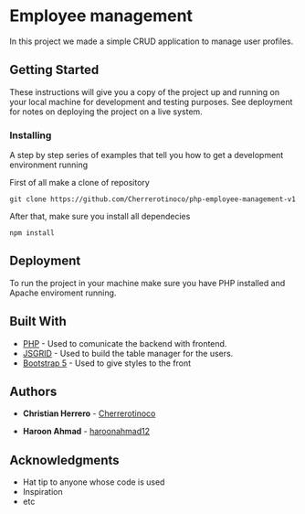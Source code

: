 # Employee management

In this project we made a simple CRUD application to manage user profiles.

## Getting Started

These instructions will give you a copy of the project up and running on
your local machine for development and testing purposes. See deployment
for notes on deploying the project on a live system.

### Installing

A step by step series of examples that tell you how to get a development
environment running

First of all make a clone of repository

    git clone https://github.com/Cherrerotinoco/php-employee-management-v1

After that, make sure you install all dependecies

    npm install


## Deployment

To run the project in your machine make sure you have PHP installed and Apache enviroment running.

## Built With

  - [PHP](https://www.php.net/manual/en/intro-whatis.php) - Used
    to comunicate the backend with frontend.
  - [JSGRID](http://js-grid.com/docs/) - Used to build the table manager for the users.
  - [Bootstrap 5](https://getbootstrap.com/docs/5.0/getting-started/introduction/) - Used to give styles to the front


## Authors

  - **Christian Herrero** -
    [Cherrerotinoco](https://github.com/Cherrerotinoco)
    
  - **Haroon Ahmad** -
    [haroonahmad12](https://github.com/haroonahmad12)


## Acknowledgments

  - Hat tip to anyone whose code is used
  - Inspiration
  - etc
